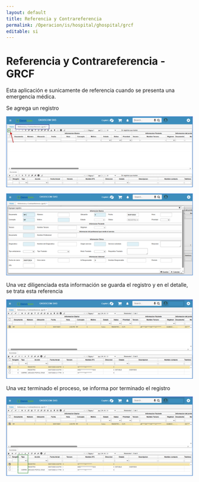 ```yaml
---
layout: default
title: Referencia y Contrareferencia
permalink: /Operacion/is/hospital/ghospital/grcf
editable: si
---
```


# Referencia y Contrareferencia - GRCF

Esta aplicación e sunicamente de referencia cuando se presenta una emergencia médica.

Se agrega un registro 

![](grcf1.png)

![](grcf2.png)

Una vez diligenciada esta información se guarda el registro y en el detalle, se trata esta referencia

![](grcf3.png)

Una vez terminado el proceso, se informa por terminado el registro 

![](grcf4.png)

